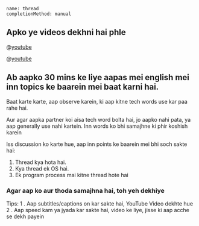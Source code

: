 ```ngMeta
name: thread
completionMethod: manual
```

## Apko ye videos dekhni hai phle

@[youtube](pwyoAH1AgF0)


@[youtube](YB512w-8YQ4)


## Ab aapko 30 mins ke liye aapas mei english mei inn topics ke baarein mei baat karni hai.
Baat karte karte, aap observe karein, ki aap kitne tech words use kar paa rahe hai.

Aur agar aapka partner koi aisa tech word bolta hai, jo aapko nahi pata, ya aap generally use nahi kartein. Inn words ko bhi samajhne ki phir koshish karein

Iss discussion ko karte hue, aap inn points ke baarein mei bhi soch sakte hai:

1. Thread kya hota hai.
2. Kya thread ek OS hai.
3. Ek program process mai kitne thread hote hai

### Agar aap ko aur thoda samajhna hai, toh yeh dekhiye

Tips:
1 . Aap subtitles/captions on kar sakte hai, YouTube Video dekhte hue
2 . Aap speed kam ya jyada kar sakte hai, video ke liye, jisse ki aap acche se dekh payein
